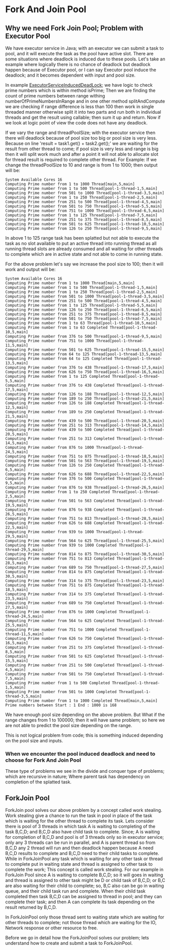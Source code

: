 # Fork And Join Pool
## Why we need Fork Join Pool; Problem with Executor Pool 
We have executor service in Java; with an executor we can submit a task to pool, and it will execute the task as the 
pool have active slot. There are some situations where deadlock is induced due to these pools. Let's take an example where 
logically there is no chance of deadlock but deadlock happen because of Executor pool, or I can say Executor pool induce
the deadlock; and it becomes dependent with input and pool size. 

In example [ExecutorServiceInducedDeadLock](src/main/java/com/cwn/problem/ExecutorServiceInducedDeadLock.java); we have
logic to check prime numbers which is within method isPrime; Then we are finding the count of prime numbers between
range withing numberOfPrimeNumbersInRange and in one other method splitAndCompute we are checking if range difference 
is less than 100 then work in single threaded manner otherwise split it into two parts and run both in individual 
threads and get the result using callable; then sum it up and return. Now if we look at logic point of view the 
code does not have any deadlock.

If we vary the range and threadPoolSize; with the executor service then there will deadlock because of pool size too
big or pool size is very less. Because on line 'result = task1.get() + task2.get();' we are waiting for the result 
from other thread to come; if pool size is very less and range is big then it will split work much and after a point
it will not able to allocate slot for thread result is required to complete other thread. For Example: If we change the 
threadPoolSize to 10 and range is from 1 to 1000; then output will be:
```text
System Available Cores 16
Computing Prime number from 1 to 1000 Thread[main,5,main]
Computing Prime number from 1 to 500 Thread[pool-1-thread-1,5,main]
Computing Prime number from 501 to 1000 Thread[pool-1-thread-3,5,main]
Computing Prime number from 1 to 250 Thread[pool-1-thread-2,5,main]
Computing Prime number from 251 to 500 Thread[pool-1-thread-4,5,main]
Computing Prime number from 501 to 750 Thread[pool-1-thread-5,5,main]
Computing Prime number from 751 to 1000 Thread[pool-1-thread-6,5,main]
Computing Prime number from 1 to 125 Thread[pool-1-thread-7,5,main]
Computing Prime number from 251 to 375 Thread[pool-1-thread-8,5,main]
Computing Prime number from 501 to 625 Thread[pool-1-thread-10,5,main]
Computing Prime number from 126 to 250 Thread[pool-1-thread-9,5,main]
```
In above 1 to 125 range task has been splatted but not able to execute the task as no slot available to put an active 
thread into running thread as all running thread slots are already consumed and all waiting for other threads to 
complete which are in active state and not able to come in running state.

For the above problem let's say we increase the pool size to 100; then it will work and output will be:
```text
System Available Cores 16
Computing Prime number from 1 to 1000 Thread[main,5,main]
Computing Prime number from 1 to 500 Thread[pool-1-thread-1,5,main]
Computing Prime number from 1 to 250 Thread[pool-1-thread-2,5,main]
Computing Prime number from 501 to 1000 Thread[pool-1-thread-3,5,main]
Computing Prime number from 251 to 500 Thread[pool-1-thread-4,5,main]
Computing Prime number from 1 to 125 Thread[pool-1-thread-5,5,main]
Computing Prime number from 126 to 250 Thread[pool-1-thread-6,5,main]
Computing Prime number from 251 to 375 Thread[pool-1-thread-8,5,main]
Computing Prime number from 501 to 750 Thread[pool-1-thread-7,5,main]
Computing Prime number from 1 to 63 Thread[pool-1-thread-10,5,main]
Computing Prime number from 1 to 63 Completed Thread[pool-1-thread-10,5,main]
Computing Prime number from 376 to 500 Thread[pool-1-thread-9,5,main]
Computing Prime number from 751 to 1000 Thread[pool-1-thread-11,5,main]
Computing Prime number from 501 to 625 Thread[pool-1-thread-15,5,main]
Computing Prime number from 64 to 125 Thread[pool-1-thread-13,5,main]
Computing Prime number from 64 to 125 Completed Thread[pool-1-thread-13,5,main]
Computing Prime number from 376 to 438 Thread[pool-1-thread-17,5,main]
Computing Prime number from 626 to 750 Thread[pool-1-thread-16,5,main]
Computing Prime number from 1 to 125 Completed Thread[pool-1-thread-5,5,main]
Computing Prime number from 376 to 438 Completed Thread[pool-1-thread-17,5,main]
Computing Prime number from 126 to 188 Thread[pool-1-thread-12,5,main]
Computing Prime number from 189 to 250 Thread[pool-1-thread-21,5,main]
Computing Prime number from 126 to 188 Completed Thread[pool-1-thread-12,5,main]
Computing Prime number from 189 to 250 Completed Thread[pool-1-thread-21,5,main]
Computing Prime number from 439 to 500 Thread[pool-1-thread-20,5,main]
Computing Prime number from 251 to 313 Thread[pool-1-thread-14,5,main]
Computing Prime number from 439 to 500 Completed Thread[pool-1-thread-20,5,main]
Computing Prime number from 251 to 313 Completed Thread[pool-1-thread-14,5,main]
Computing Prime number from 876 to 1000 Thread[pool-1-thread-24,5,main]
Computing Prime number from 751 to 875 Thread[pool-1-thread-18,5,main]
Computing Prime number from 501 to 563 Thread[pool-1-thread-19,5,main]
Computing Prime number from 126 to 250 Completed Thread[pool-1-thread-6,5,main]
Computing Prime number from 626 to 688 Thread[pool-1-thread-22,5,main]
Computing Prime number from 376 to 500 Completed Thread[pool-1-thread-9,5,main]
Computing Prime number from 876 to 938 Thread[pool-1-thread-26,5,main]
Computing Prime number from 1 to 250 Completed Thread[pool-1-thread-2,5,main]
Computing Prime number from 501 to 563 Completed Thread[pool-1-thread-19,5,main]
Computing Prime number from 876 to 938 Completed Thread[pool-1-thread-26,5,main]
Computing Prime number from 751 to 813 Thread[pool-1-thread-28,5,main]
Computing Prime number from 626 to 688 Completed Thread[pool-1-thread-22,5,main]
Computing Prime number from 939 to 1000 Thread[pool-1-thread-29,5,main]
Computing Prime number from 564 to 625 Thread[pool-1-thread-25,5,main]
Computing Prime number from 939 to 1000 Completed Thread[pool-1-thread-29,5,main]
Computing Prime number from 814 to 875 Thread[pool-1-thread-30,5,main]
Computing Prime number from 751 to 813 Completed Thread[pool-1-thread-28,5,main]
Computing Prime number from 689 to 750 Thread[pool-1-thread-27,5,main]
Computing Prime number from 814 to 875 Completed Thread[pool-1-thread-30,5,main]
Computing Prime number from 314 to 375 Thread[pool-1-thread-23,5,main]
Computing Prime number from 751 to 875 Completed Thread[pool-1-thread-18,5,main]
Computing Prime number from 314 to 375 Completed Thread[pool-1-thread-23,5,main]
Computing Prime number from 689 to 750 Completed Thread[pool-1-thread-27,5,main]
Computing Prime number from 876 to 1000 Completed Thread[pool-1-thread-24,5,main]
Computing Prime number from 564 to 625 Completed Thread[pool-1-thread-25,5,main]
Computing Prime number from 751 to 1000 Completed Thread[pool-1-thread-11,5,main]
Computing Prime number from 626 to 750 Completed Thread[pool-1-thread-16,5,main]
Computing Prime number from 251 to 375 Completed Thread[pool-1-thread-8,5,main]
Computing Prime number from 501 to 625 Completed Thread[pool-1-thread-15,5,main]
Computing Prime number from 251 to 500 Completed Thread[pool-1-thread-4,5,main]
Computing Prime number from 501 to 750 Completed Thread[pool-1-thread-7,5,main]
Computing Prime number from 1 to 500 Completed Thread[pool-1-thread-1,5,main]
Computing Prime number from 501 to 1000 Completed Thread[pool-1-thread-3,5,main]
Computing Prime number from 1 to 1000 Completed Thread[main,5,main]
Prime numbers between Start : 1 End : 1000 is 168
```

We have enough pool size depending on the above problem. But What if the range changes from 1 to 100000; then it will
have same problem; so here we are not able to predict the pool size depending on the range.

This is not logical problem from code; this is something induced depending on the pool size and inputs. 

### When we encounter the pool induced deadlock and need to choose for Fork And Join Pool
These type of problems we see in the divide and conquer type of problems; which are recursive in nature; Where parent
task has dependency on completion of the splatted task.

## ForkJoin Pool
ForkJoin pool solves our above problem by a concept called work stealing. Work stealing give a chance to run the task 
in pool in place of the task which is waiting for the other thread to complete its task. Lets consider there is pool of 
3 threads in which task A is waiting to completing of the task B,C,D; and B,C,D also have child task to complete. 
Since; A is waiting for completion of B,C,D and pool is of 3 threads only so in executor service; only any 3 threads 
can be run in parallel, and A is parent thread so from B,C,D any 2 thread will run and then deadlock happen because A 
need B,C,D results to complete and B,C,D need to their child tasks to complete. While in ForkJoinPool any task which is 
waiting for any other task or thread to complete put in waiting state and thread is assigned to other task to complete 
the work; This concept is called work stealing. For our example in ForkJoin Pool since A is waiting to complete B,C,D;
so it will goes in waiting and thread is assigned to other task might be D or child task of B,C,D; or B,C are also waiting
for their child to complete; so, B,C also can be go in waiting queue, and their child task run and complete. When their 
child task completed then task B,C,D can be assigned to thread in pool; and they can complete their task; and then
A can complete its task depending on the result returned by B,C,D.

In ForkJoinPool only those thread sent to waiting state which are waiting for other threads to complete; not those
thread which are waiting for the IO, Network response or other resource to free.

Before we go in detail how the ForkJoinPool solves our problem; lets understand how to create and submit a task to 
ForkJoinPool.
